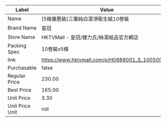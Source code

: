 | Label           | Value                                           |
| --------------- | ----------------------------------------------- |
| Name            | [5條優惠裝]三層純白潔淨衛生紙10卷裝                            |
| Brand Name      | 皇冠                                              |
| Store Name      | HKTVMall - 皇冠/健力氏/絲潔紙品官方網店                      |
| Packing Spec    | 10卷裝x5條                                         |
| link            | https://www.hktvmall.com/p/H0888001_S_10050053D |
| Purchasable     | false                                           |
| Regular Price   | 230.00                                          |
| Best Price      | 165.00                                          |
| Unit Price      | 3.30                                            |
| Unit Price Unit | roll                                            |
